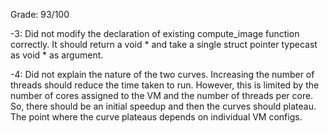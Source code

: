 Grade: 93/100

-3: Did not modify the declaration of existing compute_image function correctly. It should return a void * and take a single struct pointer typecast as void * as argument.

-4: Did not explain the nature of the two curves. Increasing the number of threads should reduce the time taken to run. However, this is limited by the number of cores assigned to the VM and the number of threads per core. So, there should be an initial speedup and then the curves should plateau. The point where the curve plateaus depends on individual VM configs.
